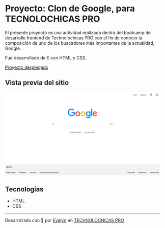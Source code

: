 # Proyecto: Clon de Google, para TECNOLOCHICAS PRO

El presente proyecto es una actividad realizada dentro del bootcamp de desarrollo frontend de Technolochicas PRO con el fin de conocer la composición de uno de los buscadores más importantes de la actualidad, Google.

Fue desarrollado de 0 con HTML y CSS.

[Proyecto desplegado](https://clon-google.netlify.app)

## Vista previa del sitio
![Presentación](assets/readme/1.png)


## Tecnologías
* HTML
* CSS

---

Desarrollado con 💟 por [Evelyn](https://evelynperea.netlify.app) en [TECHNOLOCHICAS PRO](https://tecnolochicas.mx)